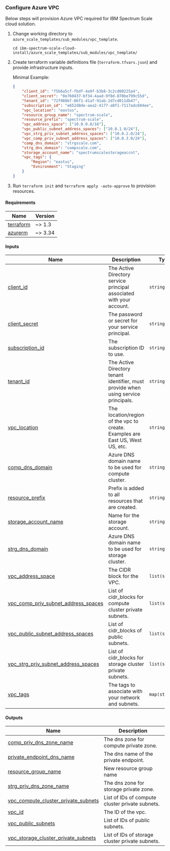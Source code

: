 ### Configure Azure VPC

Below steps will provision Azure VPC required for IBM Spectrum Scale cloud solution.

1. Change working directory to `azure_scale_templates/sub_modules/vpc_template`.

    ```cli
    cd ibm-spectrum-scale-cloud-install/azure_scale_templates/sub_modules/vpc_template/
    ```

2. Create terraform variable definitions file (`terraform.tfvars.json`) and provide infrastructure inputs.

    Minimal Example:

    ```json
    {    
        "client_id": "f5b6a5cf-fbdf-4a9f-b3b8-3c2cd00225a4",
        "client_secret": "0e760437-bf34-4aad-9f8d-870be799c55d",
        "tenant_id": "72f988bf-86f1-41af-91ab-2d7cd011db47",
        "subscription_id": "e652d8de-aea2-4177-a0f1-7117adc604ee",
        "vpc_location": "eastus",
        "resource_group_name": "spectrum-scale",
        "resource_prefix": "spectrum-scale",
        "vpc_address_space": ["10.0.0.0/16"],
        "vpc_public_subnet_address_spaces": ["10.0.1.0/24"],
        "vpc_strg_priv_subnet_address_spaces": ["10.0.2.0/24"],
        "vpc_comp_priv_subnet_address_spaces": ["10.0.3.0/24"],
        "comp_dns_domain": "strgscale.com",
        "strg_dns_domain": "compscale.com",
        "storage_account_name": "spectrumscalestorageaccnt",
        "vpc_tags": {
            "Region": "eastus",
            "Evnironment": "Staging"
        }
    }
    ```

3. Run `terraform init` and `terraform apply -auto-approve` to provision resources.

<!-- BEGIN_TF_DOCS -->
#### Requirements

| Name | Version |
|------|---------|
| <a name="requirement_terraform"></a> [terraform](#requirement_terraform) | ~> 1.3 |
| <a name="requirement_azurerm"></a> [azurerm](#requirement_azurerm) | ~> 3.34 |

#### Inputs

| Name | Description | Type |
|------|-------------|------|
| <a name="input_client_id"></a> [client_id](#input_client_id) | The Active Directory service principal associated with your account. | `string` |
| <a name="input_client_secret"></a> [client_secret](#input_client_secret) | The password or secret for your service principal. | `string` |
| <a name="input_subscription_id"></a> [subscription_id](#input_subscription_id) | The subscription ID to use. | `string` |
| <a name="input_tenant_id"></a> [tenant_id](#input_tenant_id) | The Active Directory tenant identifier, must provide when using service principals. | `string` |
| <a name="input_vpc_location"></a> [vpc_location](#input_vpc_location) | The location/region of the vpc to create. Examples are East US, West US, etc. | `string` |
| <a name="input_comp_dns_domain"></a> [comp_dns_domain](#input_comp_dns_domain) | Azure DNS domain name to be used for compute cluster. | `string` |
| <a name="input_resource_prefix"></a> [resource_prefix](#input_resource_prefix) | Prefix is added to all resources that are created. | `string` |
| <a name="input_storage_account_name"></a> [storage_account_name](#input_storage_account_name) | Name for the storage account. | `string` |
| <a name="input_strg_dns_domain"></a> [strg_dns_domain](#input_strg_dns_domain) | Azure DNS domain name to be used for storage cluster. | `string` |
| <a name="input_vpc_address_space"></a> [vpc_address_space](#input_vpc_address_space) | The CIDR block for the VPC. | `list(string)` |
| <a name="input_vpc_comp_priv_subnet_address_spaces"></a> [vpc_comp_priv_subnet_address_spaces](#input_vpc_comp_priv_subnet_address_spaces) | List of cidr_blocks for compute cluster private subnets. | `list(string)` |
| <a name="input_vpc_public_subnet_address_spaces"></a> [vpc_public_subnet_address_spaces](#input_vpc_public_subnet_address_spaces) | List of cidr_blocks of public subnets. | `list(string)` |
| <a name="input_vpc_strg_priv_subnet_address_spaces"></a> [vpc_strg_priv_subnet_address_spaces](#input_vpc_strg_priv_subnet_address_spaces) | List of cidr_blocks for storage cluster private subnets. | `list(string)` |
| <a name="input_vpc_tags"></a> [vpc_tags](#input_vpc_tags) | The tags to associate with your network and subnets. | `map(string)` |

#### Outputs

| Name | Description |
|------|-------------|
| <a name="output_comp_priv_dns_zone_name"></a> [comp_priv_dns_zone_name](#output_comp_priv_dns_zone_name) | The dns zone for compute private zone. |
| <a name="output_private_endpoint_dns_name"></a> [private_endpoint_dns_name](#output_private_endpoint_dns_name) | The dns name of the private endpoint. |
| <a name="output_resource_group_name"></a> [resource_group_name](#output_resource_group_name) | New resource group name |
| <a name="output_strg_priv_dns_zone_name"></a> [strg_priv_dns_zone_name](#output_strg_priv_dns_zone_name) | The dns zone for storage private zone. |
| <a name="output_vpc_compute_cluster_private_subnets"></a> [vpc_compute_cluster_private_subnets](#output_vpc_compute_cluster_private_subnets) | List of IDs of compute cluster private subnets. |
| <a name="output_vpc_id"></a> [vpc_id](#output_vpc_id) | The ID of the vpc. |
| <a name="output_vpc_public_subnets"></a> [vpc_public_subnets](#output_vpc_public_subnets) | List of IDs of public subnets. |
| <a name="output_vpc_storage_cluster_private_subnets"></a> [vpc_storage_cluster_private_subnets](#output_vpc_storage_cluster_private_subnets) | List of IDs of storage cluster private subnets. |
<!-- END_TF_DOCS -->
